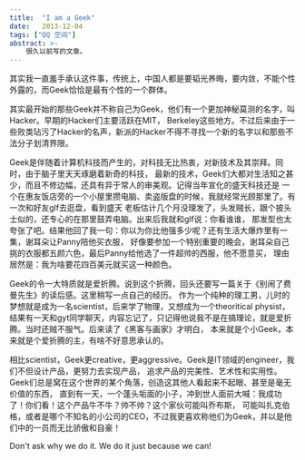 ```yaml
---
title:  "I am a Geek"
date:   2013-12-04
tags: ["QQ 空间"]
abstract: >-
    很久以前写的文章。
---
```


其实我一直羞手承认这件事，传统上，中国人都是要韬光养晦，要内敛，不能个性外露的，而Geek恰恰是最有个性的一个群体。

其实最开始的那些Geek并不称自己为Geek，他们有一个更加神秘莫测的名字，叫Hacker。早期的Hacker们主要活跃在MIT，
Berkeley这些地方。不过后来由于一些败类玷污了Hacker的名声，新派的Hacker不得不寻找一个新的名字以和那些不法分子划清界限。

Geek是伴随着计算机科技而产生的，对科技无比热衷，对新技术及其崇拜。同时，由于脑子里天天琢磨着新奇的科技，
最新的技术，Geek们大都对生活知之甚少，而且不修边幅，还具有异于常人的审美观。记得当年宣化的盛天科技还是
一个在惠友饭店旁的一个小屋里攒电脑、卖盗版盘的时候，我就经常光顾那里了。有一次和好友glf去逛盘，看到盛天
老板估计几个月没理发了，头发贼长，跟个披头士似的，还专心的在那里鼓弄电脑。出来后我就和glf说：你看谁谁，
那发型也太夸张了吧。结果他回了我一句：你以为你比他强多少呢？还有生活大爆炸里有一集，谢耳朵让Panny陪他买衣服，
好像要参加一个特别重要的晚会，谢耳朵自己挑的衣服都五颜六色，最后Panny给他选了一件超帅的西服，他不愿意买，
理由居然是：我为啥要花四百美元就买这一种颜色。

Geek的令一大特质就是爱折腾。说到这个折腾，回头还要写一篇关于《别闹了费曼先生》的读后感。这里稍写一点自己的经历。
作为一个纯种的理工男，儿时的梦想就是成为一名scientist，后来学了物理，又想成为一个theoritical physist，
结果有一天和gyt同学聊天，内容忘记了，只记得他说我不是在搞理论，就是爱折腾。当时还贼不服气。后来读了《黑客与画家》才明白，
本来就是个小Geek，本来就是个爱折腾的主，有啥不好意思承认的。

相比scientist，Geek更creative，更aggressive。Geek是IT领域的engineer，我们不但设计产品，更努力去实现产品，
追求产品的完美性、艺术性和实用性。Geek们总是窝在这个世界的某个角落，创造这其他人看起来不起眼、甚至是毫无价值的东西，
直到有一天，一个蓬头垢面的小子，冲到世人面前大喊：我成功了！你们看！这个产品牛不牛？帅不帅？这个家伙可能叫乔布斯，
可能叫扎克伯格，或者是哪个不知名的小公司的CEO，不过我更喜欢称他们为Geek，并以是他们中的一员而无比骄傲和自豪！

Don't ask why we do it. We do it just because we can!

